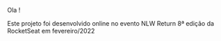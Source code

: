 Ola !

Este projeto foi desenvolvido online no evento NLW Return 8ª edição da RocketSeat em fevereiro/2022
